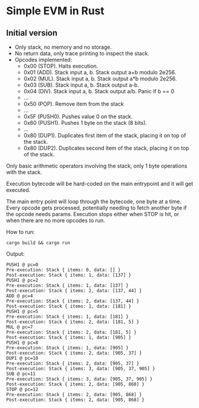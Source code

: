 # Simple EVM in Rust

## Initial version

- Only stack, no memory and no storage.
- No return data, only trace printing to inspect the stack.
- Opcodes implemented: 
  - 0x00 (STOP). Halts execution.
  - 0x01 (ADD). Stack input a, b. Stack output a+b modulo 2e256.
  - 0x02 (MUL). Stack input a, b. Stack output a*b modulo 2e256.
  - 0x03 (SUB). Stack input a, b. Stack output a-b.
  - 0x04 (DIV). Stack input a, b. Stack output a/b. Panic if b == 0
  - ...
  - 0x50 (POP). Remove item from the stack
  - ...
  - 0x5F (PUSH0). Pushes value 0 on the stack.
  - 0x60 (PUSH1). Pushes 1 byte on the stack (8 bits).
  - ...
  - 0x80 (DUP1). Duplicates first item of the stack, placing it on top of the stack.
  - 0x80 (DUP2). Duplicates second item of the stack, placing it on top of the stack.

Only basic arithmetic operators involving the stack, only 1 byte operations with the stack.

Execution bytecode will be hard-coded on the main entrypoint and it will get executed. 

The main entry point will loop through the bytecode, one byte at a time. Every opcode gets processed, potentially needing to fetch another byte if the opcode needs params. Execution stops either when STOP is hit, or when there are no more opcodes to run. 

How to run: 

`cargo build && cargo run`

Output: 

```
PUSH1 @ pc=0
Pre-execution: Stack { items: 0, data: [] }
Post-execution: Stack { items: 1, data: [137] }
PUSH1 @ pc=2
Pre-execution: Stack { items: 1, data: [137] }
Post-execution: Stack { items: 2, data: [137, 44] }
ADD @ pc=4
Pre-execution: Stack { items: 2, data: [137, 44] }
Post-execution: Stack { items: 1, data: [181] }
PUSH1 @ pc=5
Pre-execution: Stack { items: 1, data: [181] }
Post-execution: Stack { items: 2, data: [181, 5] }
MUL @ pc=7
Pre-execution: Stack { items: 2, data: [181, 5] }
Post-execution: Stack { items: 1, data: [905] }
PUSH1 @ pc=8
Pre-execution: Stack { items: 1, data: [905] }
Post-execution: Stack { items: 2, data: [905, 37] }
DUP1 @ pc=10
Pre-execution: Stack { items: 2, data: [905, 37] }
Post-execution: Stack { items: 3, data: [905, 37, 905] }
SUB @ pc=11
Pre-execution: Stack { items: 3, data: [905, 37, 905] }
Post-execution: Stack { items: 2, data: [905, 868] }
STOP @ pc=12
Pre-execution: Stack { items: 2, data: [905, 868] }
Post-execution: Stack { items: 2, data: [905, 868] }
```